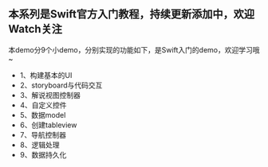 
 

## 本系列是Swift官方入门教程，持续更新添加中，欢迎Watch关注

本demo分9个小demo，分别实现的功能如下，是Swift入门的demo，欢迎学习哦~


- 1、构建基本的UI
- 2、storyboard与代码交互
- 3、解说视图控制器
- 4、自定义控件
- 5、数据model
- 6、创建tableview
- 7、导航控制器
- 8、逻辑处理
- 9、数据持久化





